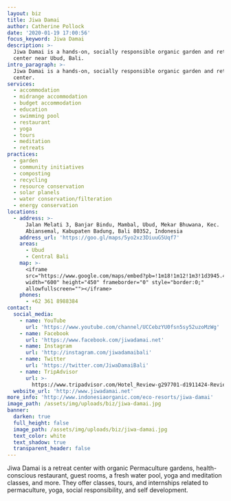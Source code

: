 ```yaml
---
layout: biz
title: Jiwa Damai
author: Catherine Pollock
date: '2020-01-19 17:00:56'
focus_keyword: Jiwa Damai
description: >-
  Jiwa Damai is a hands-on, socially responsible organic garden and retreat
  center near Ubud, Bali.
intro_paragraph: >-
  Jiwa Damai is a hands-on, socially responsible organic garden and retreat
  center.
services:
  - accommodation
  - midrange accommodation
  - budget accommodation
  - education
  - swimming pool
  - restaurant
  - yoga
  - tours
  - meditation
  - retreats
practices:
  - garden
  - community initiatives
  - composting
  - recycling
  - resource conservation
  - solar planels
  - water conservation/filteration
  - energy conservation
locations:
  - address: >-
      Jalan Melati 3, Banjar Bindu, Mambal, Ubud, Mekar Bhuwana, Kec.
      Abiansemal, Kabupaten Badung, Bali 80352, Indonesia
    address_url: 'https://goo.gl/maps/5yo2xz3DiuuG5Uqf7'
    areas:
      - Ubud
      - Central Bali
    map: >-
      <iframe
      src="https://www.google.com/maps/embed?pb=!1m18!1m12!1m3!1d3945.4934011445785!2d115.22994031545085!3d-8.548460993855109!2m3!1f0!2f0!3f0!3m2!1i1024!2i768!4f13.1!3m3!1m2!1s0x2dd23c5441379f9f%3A0xf45a67d5063487c3!2sJiwa%20Damai%20Organic%20Garden%20%26%20Retreat%20Center!5e0!3m2!1sen!2ses!4v1579450494379!5m2!1sen!2ses"
      width="600" height="450" frameborder="0" style="border:0;"
      allowfullscreen=""></iframe>
    phones:
      - +62 361 8988384
contact:
  social_media:
    - name: YouTube
      url: 'https://www.youtube.com/channel/UCCebzYU0fsn5sy52uzoMzWg'
    - name: Facebook
      url: 'https://www.facebook.com/jiwadamai.net'
    - name: Instagram
      url: 'http://instagram.com/jiwadamaibali'
    - name: Twitter
      url: 'https://twitter.com/JiwaDamaiBali'
    - name: TripAdvisor
      url: >-
        https://www.tripadvisor.com/Hotel_Review-g297701-d1911424-Reviews-Jiwa_Damai_Organic_Garden_Retreat-Ubud_Gianyar_Regency_Bali.html
  website_url: 'http://www.jiwadamai.net'
more_info: 'http://www.indonesiaorganic.com/eco-resorts/jiwa-damai'
image_path: /assets/img/uploads/biz/jiwa-damai.jpg
banner:
  darken: true
  full_height: false
  image_path: /assets/img/uploads/biz/jiwa-damai.jpg
  text_color: white
  text_shadow: true
  transparent_header: false
---
```

Jiwa Damai is a retreat center with organic Permaculture gardens, health-conscious restaurant, guest rooms, a fresh water pool, yoga and meditation classes, and more. They offer classes, tours, and internships related to permaculture, yoga, social responsibility, and self development.
